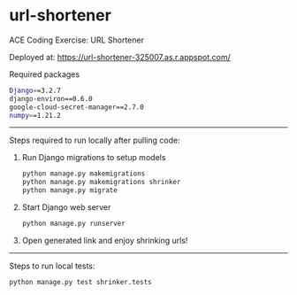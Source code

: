 # url-shortener

ACE Coding Exercise: URL Shortener

Deployed at: https://url-shortener-325007.as.r.appspot.com/

Required packages

```bash
Django==3.2.7
django-environ==0.6.0
google-cloud-secret-manager==2.7.0
numpy==1.21.2
```

---

Steps required to run locally after pulling code:

1. Run Django migrations to setup models

   ```bash
   python manage.py makemigrations
   python manage.py makemigrations shrinker
   python manage.py migrate
   ```
2. Start Django web server

   ```bash
   python manage.py runserver
   ```
3. Open generated link and enjoy shrinking urls!

---

Steps to run local tests:

```bash
python manage.py test shrinker.tests
```
